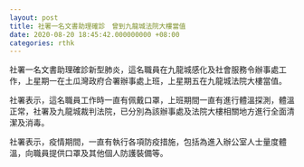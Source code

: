 ```yaml
---
layout: post
title: 社署一名文書助理確診　曾到九龍城法院大樓當值
date: 2020-08-20 18:45:42.000000000 +08:00
categories: rthk
---
```


社署一名文書助理確診新型肺炎，這名職員在九龍城感化及社會服務令辦事處工作，上星期一在土瓜灣政府合署辦事處上班，上星期五在九龍城法院大樓當值。

社署表示，這名職員工作時一直有佩戴口罩，上班期間一直有進行體溫探測，體溫正常，社署及九龍城裁判法院，已分別為該辦事處及法院大樓相關地方進行全面清潔及消毒。

社署表示，疫情期間，一直有執行各項防疫措施，包括為進入辦公室人士量度體溫，向職員提供口罩及其他個人防護裝備等。
